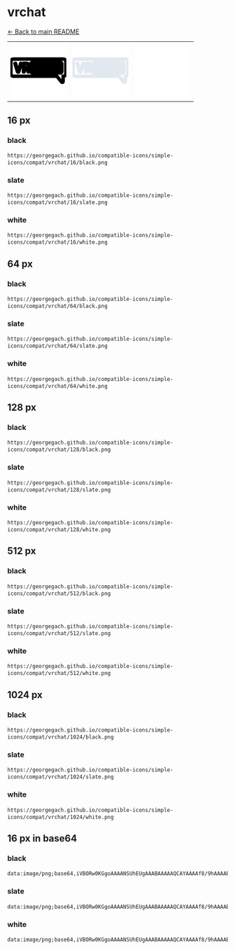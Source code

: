 # vrchat

[← Back to main README](../../README.md)

<table><tr>
  <td><img src="./128/black.png" width="128" alt="vrchat black icon" /></td>
  <td><img src="./128/slate.png" width="128" alt="vrchat slate icon" /></td>
  <td><img src="./128/white.png" width="128" alt="vrchat white icon" /></td>
</tr></table>

## 16 px

### black
```
https://georgegach.github.io/compatible-icons/simple-icons/compat/vrchat/16/black.png
```

### slate
```
https://georgegach.github.io/compatible-icons/simple-icons/compat/vrchat/16/slate.png
```

### white
```
https://georgegach.github.io/compatible-icons/simple-icons/compat/vrchat/16/white.png
```

## 64 px

### black
```
https://georgegach.github.io/compatible-icons/simple-icons/compat/vrchat/64/black.png
```

### slate
```
https://georgegach.github.io/compatible-icons/simple-icons/compat/vrchat/64/slate.png
```

### white
```
https://georgegach.github.io/compatible-icons/simple-icons/compat/vrchat/64/white.png
```

## 128 px

### black
```
https://georgegach.github.io/compatible-icons/simple-icons/compat/vrchat/128/black.png
```

### slate
```
https://georgegach.github.io/compatible-icons/simple-icons/compat/vrchat/128/slate.png
```

### white
```
https://georgegach.github.io/compatible-icons/simple-icons/compat/vrchat/128/white.png
```

## 512 px

### black
```
https://georgegach.github.io/compatible-icons/simple-icons/compat/vrchat/512/black.png
```

### slate
```
https://georgegach.github.io/compatible-icons/simple-icons/compat/vrchat/512/slate.png
```

### white
```
https://georgegach.github.io/compatible-icons/simple-icons/compat/vrchat/512/white.png
```

## 1024 px

### black
```
https://georgegach.github.io/compatible-icons/simple-icons/compat/vrchat/1024/black.png
```

### slate
```
https://georgegach.github.io/compatible-icons/simple-icons/compat/vrchat/1024/slate.png
```

### white
```
https://georgegach.github.io/compatible-icons/simple-icons/compat/vrchat/1024/white.png
```

## 16 px in base64

### black
```
data:image/png;base64,iVBORw0KGgoAAAANSUhEUgAAABAAAAAQCAYAAAAf8/9hAAAABmJLR0QA/wD/AP+gvaeTAAAAuUlEQVQ4je3QPU7CURAE8B8ETShITDSxsuEmFiQkHMGec9h4Be9Ba0VFZW3opeMrCmhEEJuB/GOkgNI4yWbn7b6dt/P4RwldXB05/1zBJfrooYkzDHGNTR5ZYo1qofaeusc0R2kuk1cYh8/wFr5IfsWgnEIf53jBSS5sIry1Wg3/SF5DJYc7tPGEMhqo46IgAJ+xKBYm4nf+S3wVNvkZQ9xiWsoWtT2/vA/3aOHhwLkdTtHBzbECfwnf+544/ZvlA20AAAAASUVORK5CYII=
```

### slate
```
data:image/png;base64,iVBORw0KGgoAAAANSUhEUgAAABAAAAAQCAYAAAAf8/9hAAAABmJLR0QA/wD/AP+gvaeTAAAA7klEQVQ4je2QMUoDURiEv3lZhQ0sBFewsrG2T20hBLyHrafwCHoIvYGVlTeIpN40gQTJCmFx43tj4WIEUTCl+FXzDwzDP/CPprPlveFwqzBMs+R0AL2JFB+wRhKDBHOhE8CAbFrkKJRvPDeS2kxoBWkEYYgoLdYyx+CIQ428p0CL1euKG6AfpFfjIhhWwAQogRqzAxjJkiO8X0De6RcAiwiQKUCKvgzSOeLRJgRxanNk2N+8C4g1MOisBvGkaracg3MhjD9P1P8IfmVh+wrpQrazqqqLX62fcy1zBtx91/Aj47F3i/L5VuJmm/xf4w2uZ1+en99BdAAAAABJRU5ErkJggg==
```

### white
```
data:image/png;base64,iVBORw0KGgoAAAANSUhEUgAAABAAAAAQCAYAAAAf8/9hAAAABmJLR0QA/wD/AP+gvaeTAAAAwklEQVQ4je3PMUoEQRSE4W+WUVhBEBSMTLyJgSB4D1NP4RH0EHoDIyMjY9lcs10FlVUcXcrAFwzCGGwo/klVN12v+vFPk+QKO0vm71psY4JrHGADU+whaNBhgXHv7g2dJDdJFklm+aYr/UzyUP4lyWv5eelzkvsR5vWDTTxhpVpSrapxXP69dAFtHU5whFuMsI9dbPUGwEetqFZ4bJJMe9P7rPWCP5nhFMdNkhbrAw+HOMMhLocafiXJKi5wvkz+r/EF1E1o+ubSqlAAAAAASUVORK5CYII=
```

